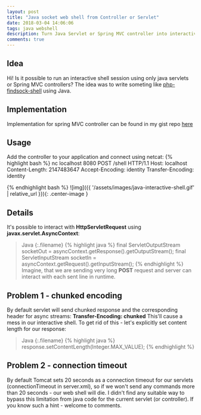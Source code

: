 ```yaml
---
layout: post
title: "Java socket web shell from Controller or Servlet"
date: 2018-03-04 14:06:06
tags: java webshell
description: Turn Java Servlet or Spring MVC controller into interactive web shell
comments: true
---
```


## Idea

Hi! Is it possible to run an interactive shell session using only java servlets or Spring MVC controllers? The idea was to write someting like [php-findsock-shell](http://pentestmonkey.net/tools/web-shells/php-findsock-shell) using Java.  

## Implementation
Implementation for spring MVC controller can be found in my gist repo [here](https://gist.github.com/dzmitry-savitski/89540f13316e594b61420e07932053ae)

## Usage
Add the controller to your application and connect using netcat:
{% highlight bash %}
nc localhost 8080
POST /shell HTTP/1.1
Host: localhost
Content-Length: 2147483647
Accept-Encoding: identity
Transfer-Encoding: identity

{% endhighlight bash %}
![img]({{ '/assets/images/java-interactive-shell.gif' | relative_url }}){: .center-image }

## Details
It's possible to interact with **HttpServletRequest** using **javax.servlet.AsyncContext**:
>Java
{:.filename}
{% highlight java %}
final ServletOutputStream socketOut = asyncContext.getResponse().getOutputStream();
final ServletInputStream socketIn = asyncContext.getRequest().getInputStream();
{% endhighlight %}
Imagine, that we are sending very long **POST** request and server can interact with each sent line in runtime.

## Problem 1 - chunked encoding
By default servlet will send chunked response and the corresponding header for async streams:
**Transfer-Encoding: chunked**
This'll cause a mess in our interactive shell. To get rid of this - let's explicitly set content length for our response:
>Java
{:.filename}
{% highlight java %}
response.setContentLength(Integer.MAX_VALUE);
{% endhighlight %}

## Problem 2 - connection timeout
By default Tomcat sets 20 seconds as a connection timeout for our servlets (connectionTimeout in server.xml), so if we won't send any commands more than 20 seconds - our web shell will die. I didn't find any suitable way to bypass this limitation from java code for the current servlet (or controller). If you know such a hint - welcome to comments. 
